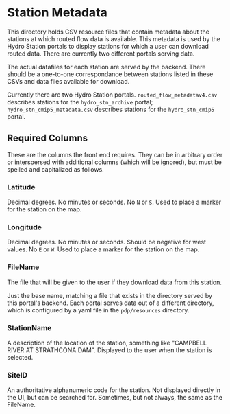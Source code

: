 # Station Metadata

This directory holds CSV resource files that contain metadata about the stations at which routed flow
data is available. This metadata is used by the Hydro Station portals to display stations for which a user
can download routed data. There are currently two different portals serving data.

The actual datafiles for each station are served by the backend. There should be a one-to-one
correspondance between stations listed in these CSVs and data files available for download.

Currently there are two Hydro Station portals. `routed_flow_metadatav4.csv` describes stations
for the `hydro_stn_archive` portal; `hydro_stn_cmip5_metadata.csv` describes stations for the
`hydro_stn_cmip5` portal.

## Required Columns
These are the columns the front end requires. They can be in arbitrary order or interspersed with
additional columns (which will be ignored), but must be spelled and capitalized as follows.

### Latitude
Decimal degrees. No minutes or seconds. No `N` or `S`. Used to place a marker for the station
on the map.

### Longitude
Decimal degrees. No minutes or seconds. Should be negative for west values. No `E` or `W`. Used to
place a marker for the station on the map.

### FileName
The file that will be given to the user if they download data from this station.

Just the base name, matching a file that exists in the directory served by this portal's backend. 
Each portal serves data out of a different directory, which is configured by a yaml file in the
`pdp/resources` directory. 

### StationName
A description of the location of the station, something like "CAMPBELL RIVER AT STRATHCONA DAM". 
Displayed to the user when the station is selected.

### SiteID
An authoritative alphanumeric code for the station. Not displayed directly in the UI, but can be
searched for. Sometimes, but not always, the same as the FileName.